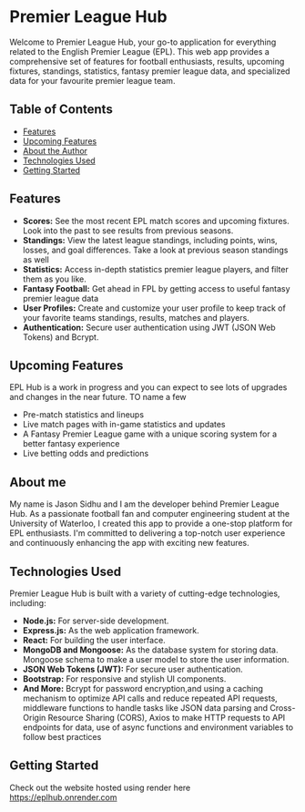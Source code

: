 # Premier League Hub

Welcome to Premier League Hub, your go-to application for everything related to the English Premier League (EPL). This web app provides a comprehensive set of features for football enthusiasts, results, upcoming fixtures, standings, statistics, fantasy premier league data, and specialized data for your favourite premier league team.

## Table of Contents

- [Features](#features)
- [Upcoming Features](#upcoming-features)
- [About the Author](#about-the-author)
- [Technologies Used](#technologies-used)
- [Getting Started](#getting-started)

## Features

- **Scores:** See the most recent EPL match scores and upcoming fixtures. Look into the past to see results from previous seasons. 
- **Standings:** View the latest league standings, including points, wins, losses, and goal differences. Take a look at previous season standings as well
- **Statistics:** Access in-depth statistics premier league players, and filter them as you like.
- **Fantasy Football:** Get ahead in FPL by getting access to useful fantasy premier league data
- **User Profiles:** Create and customize your user profile to keep track of your favorite teams standings, results, matches and players.
- **Authentication:** Secure user authentication using JWT (JSON Web Tokens) and Bcrypt.

## Upcoming Features
EPL Hub is a work in progress and you can expect to see lots of upgrades and changes in the near future. TO name a few 
- Pre-match statistics and lineups
- Live match pages with in-game statistics and updates
- A Fantasy Premier League game with a unique scoring system for a better fantasy experience
- Live betting odds and predictions

## About me

My name is Jason Sidhu and I am the developer behind Premier League Hub. As a passionate football fan and computer engineering student at the University of Waterloo, I created this app to provide a one-stop platform for EPL enthusiasts. I'm committed to delivering a top-notch user experience and continuously enhancing the app with exciting new features.

## Technologies Used

Premier League Hub is built with a variety of cutting-edge technologies, including:

- **Node.js:** For server-side development.
- **Express.js:** As the web application framework.
- **React:** For building the user interface.
- **MongoDB and Mongoose:** As the database system for storing data. Mongoose schema to make a user model to store the user information. 
- **JSON Web Tokens (JWT):** For secure user authentication.
- **Bootstrap:** For responsive and stylish UI components.
- **And More:** Bcrypt for password encryption,and using a caching mechanism to optimize API calls and reduce repeated API requests, middleware functions to handle tasks like JSON data parsing and Cross-Origin Resource Sharing (CORS), Axios to make HTTP requests to API endpoints for data, use of async functions and environment variables to follow best practices

## Getting Started
Check out the website hosted using render here https://eplhub.onrender.com  


